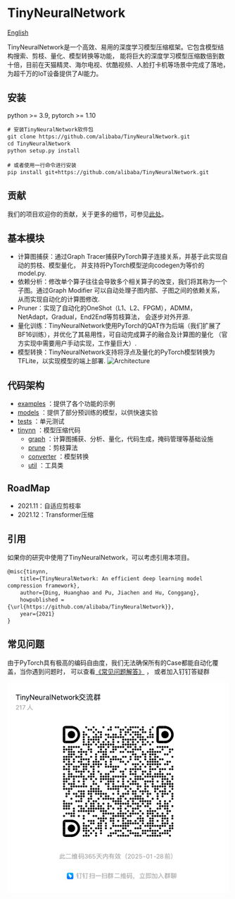 # TinyNeuralNetwork
[English](README.md)

TinyNeuralNetwork是一个高效、易用的深度学习模型压缩框架。它包含模型结构搜索、剪枝、量化、模型转换等功能， 能将巨大的深度学习模型压缩数倍到数十倍，目前在天猫精灵、海尔电视、优酷视频、人脸打卡机等场景中完成了落地，为超千万的IoT设备提供了AI能力。

## 安装

python >= 3.9, pytorch >= 1.10

```shell
# 安装TinyNeuralNetwork软件包
git clone https://github.com/alibaba/TinyNeuralNetwork.git
cd TinyNeuralNetwork
python setup.py install

# 或者使用一行命令进行安装
pip install git+https://github.com/alibaba/TinyNeuralNetwork.git
```

## 贡献

我们的项目欢迎你的贡献，关于更多的细节，可参见[此处](CONTRIBUTING_zh-CN.md)。

## 基本模块

+ 计算图捕获：通过Graph Tracer捕获PyTorch算子连接关系，并基于此实现自动的剪枝、模型量化， 并支持将PyTorch模型逆向codegen为等价的model.py.
+ 依赖分析：修改单个算子往往会导致多个相关算子的改变，我们将其称为一个子图。通过Graph Modifier 可以自动处理子图内部、子图之间的依赖关系，从而实现自动化的计算图修改.
+ Pruner：实现了自动化的OneShot（L1、L2、FPGM），ADMM，NetAdapt，Gradual，End2End等剪枝算法， 会逐步对外开源.
+ 量化训练：TinyNeuralNetwork使用PyTorch的QAT作为后端（我们扩展了BF16训练），并优化了其易用性，可自动完成算子的融合及计算图的量化 （官方实现中需要用户手动实现，工作量巨大）.
+ 模型转换：TinyNeuralNetwork支持将浮点及量化的PyTorch模型转换为TFLite，以实现模型的端上部署.
  ![Architecture](docs/architecture.jpg)

## 代码架构

+ [examples](examples) ：提供了各个功能的示例
+ [models](models) ：提供了部分预训练的模型，以供快速实验
+ [tests](tests) ：单元测试
+ [tinynn](tinynn) ：模型压缩代码
    + [graph](tinynn/graph)
      ：计算图捕获、分析、量化，代码生成，掩码管理等基础设施
    + [prune](tinynn/prune) ：剪枝算法
    + [converter](tinynn/converter) ：模型转换
    + [util](tinynn/util) ：工具类

## RoadMap
+ 2021.11：自适应剪枝率
+ 2021.12：Transformer压缩

## 引用

如果你的研究中使用了TinyNeuralNetwork，可以考虑引用本项目。

```
@misc{tinynn,
    title={TinyNeuralNetwork: An efficient deep learning model compression framework},
    author={Ding, Huanghao and Pu, Jiachen and Hu, Conggang},
    howpublished = {\url{https://github.com/alibaba/TinyNeuralNetwork}},
    year={2021}
}
```

## 常见问题

由于PyTorch具有极高的编码自由度，我们无法确保所有的Case都能自动化覆盖，当你遇到问题时，
可以查看[《常见问题解答》](docs/FAQ_zh-CN.md) ， 或者加入钉钉答疑群

![img.png](docs/qa.png)
